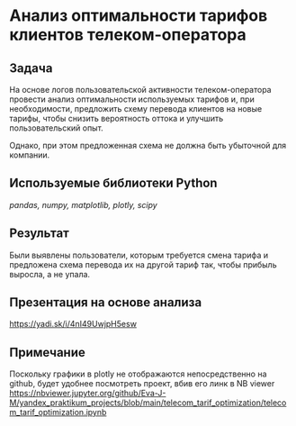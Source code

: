 # Анализ оптимальности тарифов клиентов телеком-оператора

## Задача
На основе логов пользовательской активности телеком-оператора провести анализ оптимальности используемых тарифов и, при необходимости, предложить схему перевода клиентов на новые тарифы, чтобы снизить вероятность оттока и улучшить пользовательский опыт. 

Однако, при этом предложенная схема не должна быть убыточной для компании.

## Используемые библиотеки Python
*pandas, numpy, matplotlib, plotly, scipy*

## Результат
Были выявлены пользователи, которым требуется смена тарифа и предложена схема перевода их на другой тариф так, чтобы прибыль выросла, а не упала. 

## Презентация на основе анализа
https://yadi.sk/i/4nI49UwjpH5esw

## Примечание
Поскольку графики в plotly не отображаются непосредственно на github, будет удобнее посмотреть проект, вбив его линк в NB viewer https://nbviewer.jupyter.org/github/Eva-J-M/yandex_praktikum_projects/blob/main/telecom_tarif_optimization/telecom_tarif_optimization.ipynb
